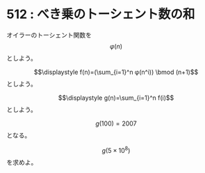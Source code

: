 # 512 : べき乗のトーシェント数の和

オイラーのトーシェント関数を $$φ(n)$$ としよう。

$$\displaystyle f(n)=(\sum_{i=1}^n φ(n^i)) \bmod (n+1)$$ としよう。

$$\displaystyle g(n)=\sum_{i=1}^n f(i)$$ としよう。

$$g(100) = 2007$$ となる。

$$g(5 × 10^8)$$ を求めよ。

